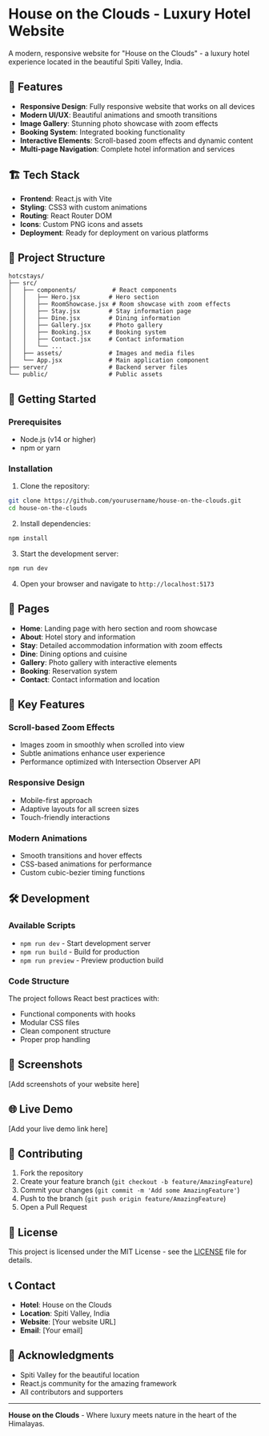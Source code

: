 # House on the Clouds - Luxury Hotel Website

A modern, responsive website for "House on the Clouds" - a luxury hotel experience located in the beautiful Spiti Valley, India.

## 🌟 Features

- **Responsive Design**: Fully responsive website that works on all devices
- **Modern UI/UX**: Beautiful animations and smooth transitions
- **Image Gallery**: Stunning photo showcase with zoom effects
- **Booking System**: Integrated booking functionality
- **Interactive Elements**: Scroll-based zoom effects and dynamic content
- **Multi-page Navigation**: Complete hotel information and services

## 🏗️ Tech Stack

- **Frontend**: React.js with Vite
- **Styling**: CSS3 with custom animations
- **Routing**: React Router DOM
- **Icons**: Custom PNG icons and assets
- **Deployment**: Ready for deployment on various platforms

## 📁 Project Structure

```
hotcstays/
├── src/
│   ├── components/          # React components
│   │   ├── Hero.jsx        # Hero section
│   │   ├── RoomShowcase.jsx # Room showcase with zoom effects
│   │   ├── Stay.jsx        # Stay information page
│   │   ├── Dine.jsx        # Dining information
│   │   ├── Gallery.jsx     # Photo gallery
│   │   ├── Booking.jsx     # Booking system
│   │   ├── Contact.jsx     # Contact information
│   │   └── ...
│   ├── assets/             # Images and media files
│   └── App.jsx             # Main application component
├── server/                 # Backend server files
└── public/                 # Public assets
```

## 🚀 Getting Started

### Prerequisites

- Node.js (v14 or higher)
- npm or yarn

### Installation

1. Clone the repository:
```bash
git clone https://github.com/yourusername/house-on-the-clouds.git
cd house-on-the-clouds
```

2. Install dependencies:
```bash
npm install
```

3. Start the development server:
```bash
npm run dev
```

4. Open your browser and navigate to `http://localhost:5173`

## 📱 Pages

- **Home**: Landing page with hero section and room showcase
- **About**: Hotel story and information
- **Stay**: Detailed accommodation information with zoom effects
- **Dine**: Dining options and cuisine
- **Gallery**: Photo gallery with interactive elements
- **Booking**: Reservation system
- **Contact**: Contact information and location

## 🎨 Key Features

### Scroll-based Zoom Effects
- Images zoom in smoothly when scrolled into view
- Subtle animations enhance user experience
- Performance optimized with Intersection Observer API

### Responsive Design
- Mobile-first approach
- Adaptive layouts for all screen sizes
- Touch-friendly interactions

### Modern Animations
- Smooth transitions and hover effects
- CSS-based animations for performance
- Custom cubic-bezier timing functions

## 🛠️ Development

### Available Scripts

- `npm run dev` - Start development server
- `npm run build` - Build for production
- `npm run preview` - Preview production build

### Code Structure

The project follows React best practices with:
- Functional components with hooks
- Modular CSS files
- Clean component structure
- Proper prop handling

## 📸 Screenshots

[Add screenshots of your website here]

## 🌐 Live Demo

[Add your live demo link here]

## 🤝 Contributing

1. Fork the repository
2. Create your feature branch (`git checkout -b feature/AmazingFeature`)
3. Commit your changes (`git commit -m 'Add some AmazingFeature'`)
4. Push to the branch (`git push origin feature/AmazingFeature`)
5. Open a Pull Request

## 📄 License

This project is licensed under the MIT License - see the [LICENSE](LICENSE) file for details.

## 📞 Contact

- **Hotel**: House on the Clouds
- **Location**: Spiti Valley, India
- **Website**: [Your website URL]
- **Email**: [Your email]

## 🙏 Acknowledgments

- Spiti Valley for the beautiful location
- React.js community for the amazing framework
- All contributors and supporters

---

**House on the Clouds** - Where luxury meets nature in the heart of the Himalayas.
